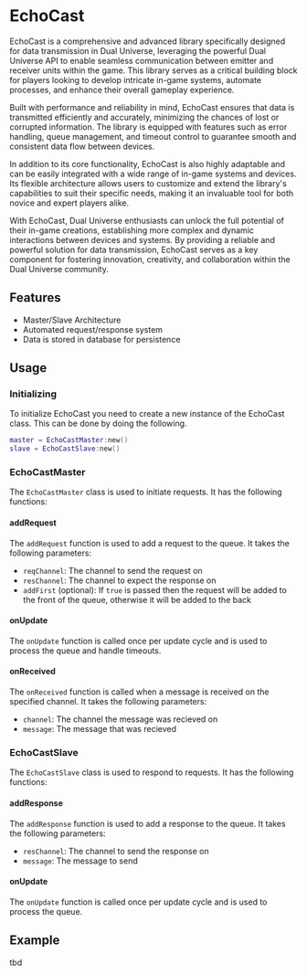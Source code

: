 # EchoCast

EchoCast is a comprehensive and advanced library specifically designed for data transmission in Dual Universe, leveraging the powerful Dual Universe API to enable seamless communication between emitter and receiver units within the game. This library serves as a critical building block for players looking to develop intricate in-game systems, automate processes, and enhance their overall gameplay experience.

Built with performance and reliability in mind, EchoCast ensures that data is transmitted efficiently and accurately, minimizing the chances of lost or corrupted information. The library is equipped with features such as error handling, queue management, and timeout control to guarantee smooth and consistent data flow between devices.

In addition to its core functionality, EchoCast is also highly adaptable and can be easily integrated with a wide range of in-game systems and devices. Its flexible architecture allows users to customize and extend the library's capabilities to suit their specific needs, making it an invaluable tool for both novice and expert players alike.

With EchoCast, Dual Universe enthusiasts can unlock the full potential of their in-game creations, establishing more complex and dynamic interactions between devices and systems. By providing a reliable and powerful solution for data transmission, EchoCast serves as a key component for fostering innovation, creativity, and collaboration within the Dual Universe community.

## Features

- Master/Slave Architecture
- Automated request/response system
- Data is stored in database for persistence

## Usage

### Initializing

To initialize EchoCast you need to create a new instance of the EchoCast class. This can be done by doing the following.

```lua
master = EchoCastMaster:new()
slave = EchoCastSlave:new()
```

### EchoCastMaster

The `EchoCastMaster` class is used to initiate requests. It has the following functions:

#### addRequest

The `addRequest` function is used to add a request to the queue. It takes the following parameters:

- `reqChannel`: The channel to send the request on
- `resChannel`: The channel to expect the response on
- `addFirst` (optional): If `true` is passed then the request will be added to the front of the queue, otherwise it will be added to the back

#### onUpdate

The `onUpdate` function is called once per update cycle and is used to process the queue and handle timeouts.

#### onReceived

The `onReceived` function is called when a message is received on the specified channel. It takes the following parameters:

- `channel`: The channel the message was recieved on
- `message`: The message that was recieved

### EchoCastSlave

The `EchoCastSlave` class is used to respond to requests. It has the following functions:

#### addResponse

The `addResponse` function is used to add a response to the queue. It takes the following parameters:

- `resChannel`: The channel to send the response on
- `message`: The message to send

#### onUpdate

The `onUpdate` function is called once per update cycle and is used to process the queue.

## Example
tbd